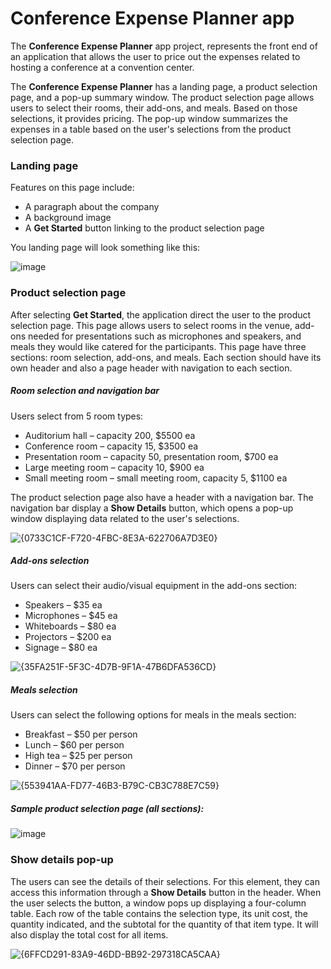 # Conference Expense Planner app

The **Conference Expense Planner** app project, represents the front end of an application that allows the user to price out the expenses related to hosting a conference at a convention center.

The **Conference Expense Planner** has a landing page, a product selection page, and a pop-up summary window. The product selection page allows users to select their rooms, their add-ons, and meals. Based on those selections, it provides pricing. The pop-up window summarizes the expenses in a table based on the user's selections from the product selection page.

### Landing page

Features on this page include:

- A paragraph about the company
- A background image
- A **Get Started** button linking to the product selection page

You landing page will look something like this:  

![image](https://github.com/user-attachments/assets/5f264d3d-8ee0-4abf-9274-35deedb0e8ce)

### Product selection page

After selecting **Get Started**, the application direct the user to the product selection page. This page allows users to select rooms in the venue, add-ons needed for presentations such as microphones and speakers, and meals they would like catered for the participants. This page have three sections: room selection, add-ons, and meals. Each section should have its own header and also a page header with navigation to each section.


##### Room selection and navigation bar

Users select from 5 room types:

- Auditorium hall – capacity 200, $5500 ea
- Conference room – capacity 15, $3500 ea
- Presentation room – capacity 50, presentation room, $700 ea
- Large meeting room – capacity 10, $900 ea
- Small meeting room – small meeting room, capacity 5, $1100 ea


The product selection page also have a header with a navigation bar. The navigation bar display a **Show Details** button, which opens a pop-up window displaying data related to the user's selections.

![{0733C1CF-F720-4FBC-8E3A-622706A7D3E0}](https://github.com/user-attachments/assets/0ed42733-333a-4448-b567-5e60c9246e59)

##### Add-ons selection

Users can select their audio/visual equipment in the add-ons section:

- Speakers – $35 ea
- Microphones – $45 ea
- Whiteboards – $80 ea
- Projectors – $200 ea
- Signage – $80 ea

![{35FA251F-5F3C-4D7B-9F1A-47B6DFA536CD}](https://github.com/user-attachments/assets/8c7eace2-88e5-4e1e-99b7-b478c3888a0e)


##### Meals selection

Users can select the following options for meals in the meals section:

- Breakfast – $50 per person
- Lunch – $60 per person
- High tea – $25 per person
- Dinner – $70 per person

![{553941AA-FD77-46B3-B79C-CB3C788E7C59}](https://github.com/user-attachments/assets/ba82712b-9d65-47aa-82a7-d114ea6d6ae7)


##### Sample product selection page (all sections):

![image](https://github.com/user-attachments/assets/31d92bc7-7e37-4008-9d8c-bd3f0958e81d)


### Show details pop-up

The users can see the details of their selections. For this element, they can access this information through a **Show Details** button in the header. When the user selects the button, a window pops up displaying a four-column table. Each row of the table contains the selection type, its unit cost, the quantity indicated, and the subtotal for the quantity of that item type. It will also display the total cost for all items.

![{6FFCD291-83A9-46DD-BB92-297318CA5CAA}](https://github.com/user-attachments/assets/bbc64d26-6f53-4545-8a41-acfed89f7a5b)

